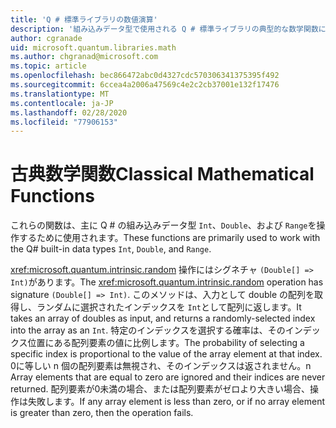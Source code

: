 ```yaml
---
title: 'Q # 標準ライブラリの数値演算'
description: '組み込みデータ型で使用される Q # 標準ライブラリの典型的な数学関数について説明します。'
author: cgranade
uid: microsoft.quantum.libraries.math
ms.author: chgranad@microsoft.com
ms.topic: article
ms.openlocfilehash: bec866472abc0d4327cdc570306341375395f492
ms.sourcegitcommit: 6ccea4a2006a47569c4e2c2cb37001e132f17476
ms.translationtype: MT
ms.contentlocale: ja-JP
ms.lasthandoff: 02/28/2020
ms.locfileid: "77906153"
---
```

# <a name="classical-mathematical-functions"></a><span data-ttu-id="46647-103">古典数学関数</span><span class="sxs-lookup"><span data-stu-id="46647-103">Classical Mathematical Functions</span></span> #

<span data-ttu-id="46647-104">これらの関数は、主に Q # の組み込みデータ型 `Int`、`Double`、および `Range`を操作するために使用されます。</span><span class="sxs-lookup"><span data-stu-id="46647-104">These functions are primarily used to work with the Q# built-in data types `Int`, `Double`, and `Range`.</span></span>

<span data-ttu-id="46647-105"><xref:microsoft.quantum.intrinsic.random> 操作にはシグネチャ `(Double[] => Int)`があります。</span><span class="sxs-lookup"><span data-stu-id="46647-105">The <xref:microsoft.quantum.intrinsic.random> operation has signature `(Double[] => Int)`.</span></span>
<span data-ttu-id="46647-106">このメソッドは、入力として double の配列を取得し、ランダムに選択されたインデックスを `Int`として配列に返します。</span><span class="sxs-lookup"><span data-stu-id="46647-106">It takes an array of doubles as input, and returns a randomly-selected index into the array as an `Int`.</span></span>
<span data-ttu-id="46647-107">特定のインデックスを選択する確率は、そのインデックス位置にある配列要素の値に比例します。</span><span class="sxs-lookup"><span data-stu-id="46647-107">The probability of selecting a specific index is proportional to the value of the array element at that index.</span></span> <span data-ttu-id="46647-108">0に等しい n 個の配列要素は無視され、そのインデックスは返されません。</span><span class="sxs-lookup"><span data-stu-id="46647-108">n Array elements that are equal to zero are ignored and their indices are never returned.</span></span>
<span data-ttu-id="46647-109">配列要素が0未満の場合、または配列要素がゼロより大きい場合、操作は失敗します。</span><span class="sxs-lookup"><span data-stu-id="46647-109">If any array element is less than zero, or if no array element is greater than zero, then the operation fails.</span></span>
